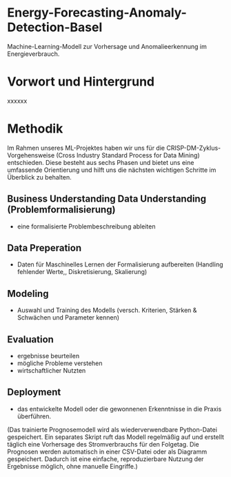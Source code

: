 # Energy-Forecasting-Anomaly-Detection-Basel
Machine-Learning-Modell zur Vorhersage und Anomalieerkennung im Energieverbrauch.

# Vorwort und Hintergrund 
xxxxxx

# Methodik
Im Rahmen unseres ML-Projektes haben wir uns für die CRISP-DM-Zyklus-Vorgehensweise (Cross Industry Standard Process for Data Mining) entschieden. Diese besteht aus sechs Phasen und bietet uns eine umfassende Orientierung und hilft uns die nächsten wichtigen Schritte im Überblick zu behalten.

## Business Understanding Data Understanding (Problemformalisierung)
- eine formalisierte Problembeschreibung ableiten
## Data Preperation
- Daten für Maschinelles Lernen der Formalisierung aufbereiten (Handling fehlender Werte,, Diskretisierung, Skalierung)
## Modeling
- Auswahl und Training des Modells (versch. Kriterien, Stärken & Schwächen und Parameter kennen)
## Evaluation
- ergebnisse beurteilen
- mögliche Probleme verstehen
- wirtschaftlicher Nutzten
## Deployment
- das entwickelte Modell oder die gewonnenen Erkenntnisse in die Praxis überführen.

(Das trainierte Prognosemodell wird als wiederverwendbare Python-Datei gespeichert. Ein separates Skript ruft das Modell regelmäßig auf und erstellt täglich eine Vorhersage des Stromverbrauchs für den Folgetag. Die Prognosen werden automatisch in einer CSV-Datei oder als Diagramm gespeichert.
Dadurch ist eine einfache, reproduzierbare Nutzung der Ergebnisse möglich, ohne manuelle Eingriffe.)

